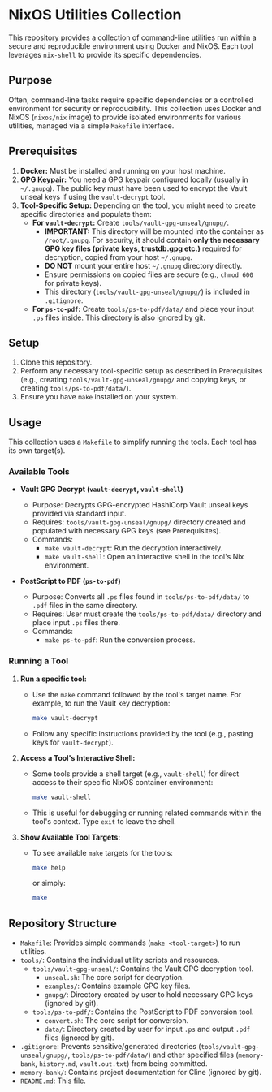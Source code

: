 # NixOS Utilities Collection

This repository provides a collection of command-line utilities run within a secure and reproducible environment using Docker and NixOS. Each tool leverages `nix-shell` to provide its specific dependencies.

## Purpose

Often, command-line tasks require specific dependencies or a controlled environment for security or reproducibility. This collection uses Docker and NixOS (`nixos/nix` image) to provide isolated environments for various utilities, managed via a simple `Makefile` interface.

## Prerequisites

1.  **Docker:** Must be installed and running on your host machine.
2.  **GPG Keypair:** You need a GPG keypair configured locally (usually in `~/.gnupg`). The public key must have been used to encrypt the Vault unseal keys if using the `vault-decrypt` tool.
3.  **Tool-Specific Setup:** Depending on the tool, you might need to create specific directories and populate them:
    *   **For `vault-decrypt`:** Create `tools/vault-gpg-unseal/gnupg/`.
        *   **IMPORTANT:** This directory will be mounted into the container as `/root/.gnupg`. For security, it should contain **only the necessary GPG key files (private keys, trustdb.gpg etc.)** required for decryption, copied from your host `~/.gnupg`.
        *   **DO NOT** mount your entire host `~/.gnupg` directory directly.
        *   Ensure permissions on copied files are secure (e.g., `chmod 600` for private keys).
        *   This directory (`tools/vault-gpg-unseal/gnupg/`) is included in `.gitignore`.
    *   **For `ps-to-pdf`:** Create `tools/ps-to-pdf/data/` and place your input `.ps` files inside. This directory is also ignored by git.

## Setup

1.  Clone this repository.
2.  Perform any necessary tool-specific setup as described in Prerequisites (e.g., creating `tools/vault-gpg-unseal/gnupg/` and copying keys, or creating `tools/ps-to-pdf/data/`).
3.  Ensure you have `make` installed on your system.

## Usage

This collection uses a `Makefile` to simplify running the tools. Each tool has its own target(s).

### Available Tools

*   **Vault GPG Decrypt (`vault-decrypt`, `vault-shell`)**
    *   Purpose: Decrypts GPG-encrypted HashiCorp Vault unseal keys provided via standard input.
    *   Requires: `tools/vault-gpg-unseal/gnupg/` directory created and populated with necessary GPG keys (see Prerequisites).
    *   Commands:
        *   `make vault-decrypt`: Run the decryption interactively.
        *   `make vault-shell`: Open an interactive shell in the tool's Nix environment.

*   **PostScript to PDF (`ps-to-pdf`)**
    *   Purpose: Converts all `.ps` files found in `tools/ps-to-pdf/data/` to `.pdf` files in the same directory.
    *   Requires: User must create the `tools/ps-to-pdf/data/` directory and place input `.ps` files there.
    *   Commands:
        *   `make ps-to-pdf`: Run the conversion process.

### Running a Tool

1.  **Run a specific tool:**
    *   Use the `make` command followed by the tool's target name. For example, to run the Vault key decryption:
        ```bash
        make vault-decrypt
        ```
    *   Follow any specific instructions provided by the tool (e.g., pasting keys for `vault-decrypt`).

2.  **Access a Tool's Interactive Shell:**
    *   Some tools provide a shell target (e.g., `vault-shell`) for direct access to their specific NixOS container environment:
        ```bash
        make vault-shell
        ```
    *   This is useful for debugging or running related commands within the tool's context. Type `exit` to leave the shell.

3.  **Show Available Tool Targets:**
    *   To see available `make` targets for the tools:
        ```bash
        make help
        ```
        or simply:
        ```bash
        make
        ```

## Repository Structure

*   `Makefile`: Provides simple commands (`make <tool-target>`) to run utilities.
*   `tools/`: Contains the individual utility scripts and resources.
    *   `tools/vault-gpg-unseal/`: Contains the Vault GPG decryption tool.
        *   `unseal.sh`: The core script for decryption.
        *   `examples/`: Contains example GPG key files.
        *   `gnupg/`: Directory created by user to hold necessary GPG keys (ignored by git).
    *   `tools/ps-to-pdf/`: Contains the PostScript to PDF conversion tool.
        *   `convert.sh`: The core script for conversion.
        *   `data/`: Directory created by user for input `.ps` and output `.pdf` files (ignored by git).
*   `.gitignore`: Prevents sensitive/generated directories (`tools/vault-gpg-unseal/gnupg/`, `tools/ps-to-pdf/data/`) and other specified files (`memory-bank`, `history.md`, `vault.out.txt`) from being committed.
*   `memory-bank/`: Contains project documentation for Cline (ignored by git).
*   `README.md`: This file.
